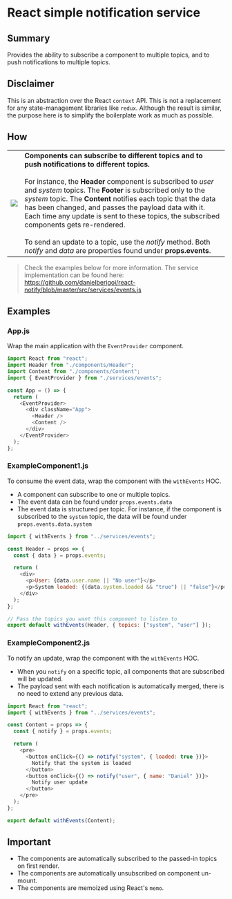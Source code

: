 # React simple notification service

## Summary

Provides the ability to subscribe a component to multiple topics, and to push notifications to multiple topics.

## Disclaimer
This is an abstraction over the React `context` API. This is not a replacement for any state-management libraries like `redux`. Although the result is similar, the purpose here is to simplify the boilerplate work as much as possible.

## How
<table>
  <tr>
    <td><img src="https://s5.gifyu.com/images/Screen-Recording-2020-03-22-at-16.37.07.gif"/></td>
    <td><b>Components can subscribe to different topics and to push notifications to different topics.</b><br/><br/>For instance, the <b>Header</b> component is subscribed to <i>user</i> and <i>system</i> topics. The <b>Footer</b>
      is subscribed only to the <i>system</i> topic. The <b>Content</b> notifies each topic that the data has been changed, and passes the payload data with it. Each time any update is sent to these topics, the subscribed components gets re-rendered.
<br/><br/>To send an update to a topic, use the  <i>notify</i> method. Both <i>notify</i> and  <i>data</i> are properties found under <b>props.events</b>.
</td>
</tr>
</table>

> Check the examples below for more information. The service implementation can be found here: https://github.com/danielberigoi/react-notify/blob/master/src/services/events.js

## Examples

### App.js

Wrap the main application with the `EventProvider` component.

```javascript
import React from "react";
import Header from "./components/Header";
import Content from "./components/Content";
import { EventProvider } from "./services/events";

const App = () => {
  return (
    <EventProvider>
      <div className="App">
        <Header />
        <Content />
      </div>
    </EventProvider>
  );
};
```

### ExampleComponent1.js

To consume the event data, wrap the component with the `withEvents` HOC.

- A component can subscribe to one or multiple topics.
- The event data can be found under `props.events.data`
- The event data is structured per topic. For instance, if the component is subscribed to the `system` topic, the data will be found under `props.events.data.system`

```javascript
import { withEvents } from "../services/events";

const Header = props => {
  const { data } = props.events;

  return (
    <div>
      <p>User: {data.user.name || "No user"}</p>
      <p>System loaded: {(data.system.loaded && "true") || "false"}</p>
    </div>
  );
};

// Pass the topics you want this component to listen to
export default withEvents(Header, { topics: ["system", "user"] });
```

### ExampleComponent2.js

To notify an update, wrap the component with the `withEvents` HOC.

- When you `notify` on a specific topic, all components that are subscribed will be updated.
- The payload sent with each notification is automatically merged, there is no need to extend any previous data.

```javascript
import React from "react";
import { withEvents } from "../services/events";

const Content = props => {
  const { notify } = props.events;

  return (
    <pre>
      <button onClick={() => notify("system", { loaded: true })}>
        Notify that the system is loaded
      </button>
      <button onClick={() => notify("user", { name: "Daniel" })}>
        Notify user update
      </button>
    </pre>
  );
};

export default withEvents(Content);
```

## Important
- The components are automatically subscribed to the passed-in topics on first render.
- The components are automatically unsubscribed on component un-mount.
- The components are memoized using React's `memo`.
